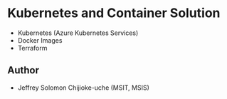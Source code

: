 # Kubernetes and Container Solution
- Kubernetes (Azure Kubernetes Services)
- Docker Images 
- Terraform

## Author
- Jeffrey Solomon Chijioke-uche (MSIT, MSIS)

